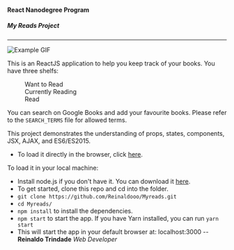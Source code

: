 
#### React Nanodegree Program
##### My Reads Project
-----

![Example GIF](/src/Example.gif)

This is an ReactJS application to help you keep track of your books.
You have three shelfs:
<dl>
  <dd>Want to Read</dd>
  <dd>Currently Reading</dd>
  <dd>Read</dd>
</dl>

You can search on Google Books and add your favourite books.
Please refer to the `SEARCH_TERMS` file for allowed terms.

This project demonstrates the understanding of
props, states, components, JSX, AJAX, and ES6/ES2015.

* To load it directly in the browser, click [here](https://myreads-reinaldooo.netlify.com/).

To load it in your local machine:

* Install node.js if you don't have it. You can download it [here](https://nodejs.org).
* To get started, clone this repo and cd into the folder.
* `git clone https://github.com/Reinaldooo/Myreads.git`
* `cd Myreads/`
* `npm install` to install the dependencies.
* `npm start` to start the app. If you have Yarn installed, you can run `yarn start`
* This will start the app in your default browser at: localhost:3000
--
**Reinaldo Trindade**
*Web Developer*